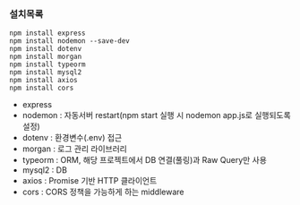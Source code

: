 ### 설치목록

```
npm install express
npm install nodemon --save-dev
npm install dotenv
npm install morgan
npm install typeorm
npm install mysql2
npm install axios
npm install cors
```

- express
- nodemon : 자동서버 restart(npm start 실행 시 nodemon app.js로 실행되도록 설정)
- dotenv : 환경변수(.env) 접근
- morgan : 로그 관리 라이브러리
- typeorm : ORM, 해당 프로젝트에서 DB 연결(풀링)과 Raw Query만 사용
- mysql2 : DB
- axios : Promise 기반 HTTP 클라이언트
- cors : CORS 정책을 가능하게 하는 middleware
